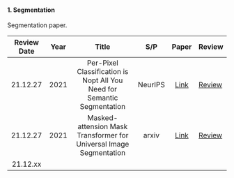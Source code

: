 #### 1. Segmentation
Segmentation paper.

| Review Date | Year |                                  Title                                  |   S/P   | Paper | Review |
|:-----------:|------|:-----------------------------------------------------------------------:|:-------:|:-----:|--------|
|   21.12.27  | 2021 | Per-Pixel Classification is Nopt All You Need for Semantic Segmentation | NeurIPS | [Link](https://arxiv.org/abs/2107.06278) | [Review](Segmentation/MaskFormer/review-MaskFormer.md) |
|   21.12.27  | 2021 | Masked-attension Mask Transformer for Universal Image Segmentation | arxiv | [Link](https://arxiv.org/abs/2112.01527) | [Review](Segmentation/Mask2Former/review-Mask2Former.md) |
|   21.12.xx  |      |                                                                         |         |       |        |
